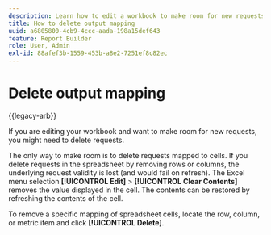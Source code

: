 ```yaml
---
description: Learn how to edit a workbook to make room for new requests by deleting requests.
title: How to delete output mapping
uuid: a6805800-4cb9-4ccc-aada-198a15def643
feature: Report Builder
role: User, Admin
exl-id: 88afef3b-1559-453b-a8e2-7251ef8c82ec
---
```

# Delete output mapping

{{legacy-arb}}

If you are editing your workbook and want to make room for new requests, you might need to delete requests.

The only way to make room is to delete requests mapped to cells. If you delete requests in the spreadsheet by removing rows or columns, the underlying request validity is lost (and would fail on refresh). The Excel menu selection **[!UICONTROL Edit]** > **[!UICONTROL Clear Contents]** removes the value displayed in the cell. The contents can be restored by refreshing the contents of the cell.

To remove a specific mapping of spreadsheet cells, locate the row, column, or metric item and click **[!UICONTROL Delete]**.
